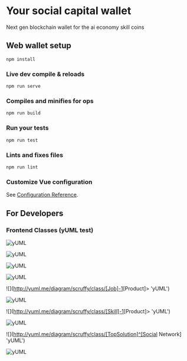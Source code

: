 # Your social capital wallet

Next gen blockchain wallet for the ai economy skill coins

## Web wallet setup

```
npm install
```

### Live dev compile & reloads

```
npm run serve
```

### Compiles and minifies for ops

```
npm run build
```

### Run your tests

```
npm run test
```

### Lints and fixes files

```
npm run lint
```

### Customize Vue configuration

See [Configuration Reference](https://cli.vuejs.org/config/).

## For Developers

### Frontend Classes (yUML test)

![](http://yuml.me/diagram/scruffy/class/[User]<>1-projects0.._>[Job] 'yUML')

![](http://yuml.me/diagram/scruffy/class/[User]<>1-services0.._>[Skill] 'yUML')

![](http://yuml.me/diagram/scruffy/class/[Job]++*-*>[Task] 'yUML')

![](http://yuml.me/diagram/scruffy/class/[Job]-1>[TopSolution] 'yUML')

![](<http://yuml.me/diagram/scruffy/class/[Job]-1>[Product]> 'yUML')

![](http://yuml.me/diagram/scruffy/class/[Skill]-1>[Task] 'yUML')

![](<http://yuml.me/diagram/scruffy/class/[Skill]-1>[Product]> 'yUML')

![](http://yuml.me/diagram/scruffy/class/[InterestTag]<->[Product] 'yUML')

![](http://yuml.me/diagram/scruffy/class/[TopSolution]^[Social Network] 'yUML')

![](http://yuml.me/diagram/scruffy/class/[TopSolution]^[Public] 'yUML')
